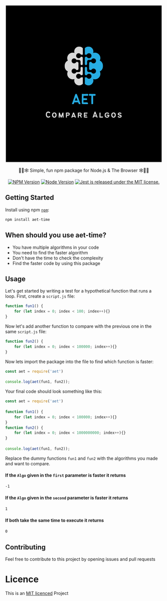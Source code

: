 
<p align="center">
  <img src="https://github.com/Anirudh-sk/aet-npm-package/blob/master/assets/aet.png" alt="AET (Algo Execution Timer)"/>

  
</p>

<p align="center">🧑‍💻🕸️ Simple, fun npm package for Node.js & The Browser 🕸️🧑‍💻</p>

<p align="center">


<p align="center">
<a href="https://www.npmjs.com/package/aet-time"><img src="https://img.shields.io/npm/v/mocha.svg" alt="NPM Version"></a>
<a href="https://github.com/Anirudh-sk/aet-npm-package"><img src="https://img.shields.io/node/v/mocha.svg" alt="Node Version"></a>
<a href="https://github.com/Anirudh-sk/aet-npm-package/blob/master/LICENCE">
    <img src="https://img.shields.io/badge/license-MIT-blue.svg" alt="Jest is released under the MIT license." />
  </a>
</p>

## Getting Started

Install using npm [`npm`](https://www.npmjs.com/package/aet-time):

```bash
npm install aet-time
```

## When should you use aet-time?

* You have multiple algorithms in your code
* You need to find the faster algorithm
* Don't have the time to check the complexity
* Find the faster code by using this package

## Usage

Let's get started by writing a test for a hypothetical function that runs a loop. First, create a `script.js` file:

```javascript
function fun1() {
    for (let index = 0; index < 100; index++){}
}
```

Now let's add another function to compare with the previous one in the same `script.js` file:

```javascript
function fun2() {
    for (let index = 0; index < 100000; index++){}
}
```

Now lets import the package into the file to find which function is faster:

```javascript
const aet = require('aet')

console.log(aet(fun1, fun2));
```

Your final code should look something like this:

```javascript
const aet = require('aet')

function fun1() {
    for (let index = 0; index < 100000; index++){}
}
function fun2() {
    for (let index = 0; index < 1000000000; index++){}
}

console.log(aet(fun1, fun2));
```

Replace the dummy functions `fun1` and `fun2` with the algorithms you made and want to compare.

#### If the `Algo` given in the `first` parameter is faster it returns

```bash
-1

```
#### If the `Algo` given in the `second` parameter is faster it returns

```bash
1

```
#### If both take the same time to execute it returns

```bash
0

```

## Contributing

Feel free to contribute to this project by opening issues and pull requests

# Licence

This is an [MIT licenced](./LICENCE) Project